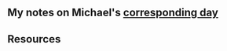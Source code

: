 ## My notes on Michael's [corresponding day](https://www.90daysofdevops.com/2022/day14/)


## Resources

